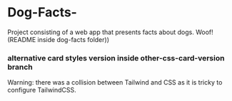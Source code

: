 # Dog-Facts-
Project consisting of a web app that presents facts about dogs. Woof! (README inside dog-facts folder))

### alternative card styles version inside other-css-card-version branch

Warning: there was a collision between Tailwind and CSS as it is tricky to configure TailwindCSS.

